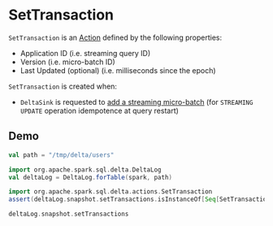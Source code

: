 # SetTransaction

`SetTransaction` is an [Action](Action.md) defined by the following properties:

* <span id="appId"> Application ID (i.e. streaming query ID)
* <span id="version"> Version (i.e. micro-batch ID)
* <span id="lastUpdated"> Last Updated (optional) (i.e. milliseconds since the epoch)

`SetTransaction` is created when:

* `DeltaSink` is requested to [add a streaming micro-batch](spark-connector/DeltaSink.md#addBatch) (for `STREAMING UPDATE` operation idempotence at query restart)

## Demo

```scala
val path = "/tmp/delta/users"

import org.apache.spark.sql.delta.DeltaLog
val deltaLog = DeltaLog.forTable(spark, path)

import org.apache.spark.sql.delta.actions.SetTransaction
assert(deltaLog.snapshot.setTransactions.isInstanceOf[Seq[SetTransaction]])

deltaLog.snapshot.setTransactions
```
